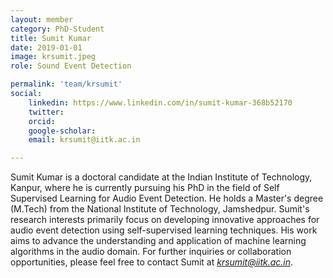 ```yaml
---
layout: member
category: PhD-Student
title: Sumit Kumar
date: 2019-01-01
image: krsumit.jpeg
role: Sound Event Detection

permalink: 'team/krsumit'
social:
    linkedin: https://www.linkedin.com/in/sumit-kumar-368b52170
    twitter:
    orcid: 
    google-scholar: 
    email: krsumit@iitk.ac.in

---
```


Sumit Kumar is a doctoral candidate at the Indian Institute of Technology, Kanpur, where he is currently pursuing his PhD in the field of Self Supervised Learning for Audio Event Detection. He holds a Master's degree (M.Tech) from the National Institute of Technology, Jamshedpur. Sumit's research interests primarily focus on developing innovative approaches for audio event detection using self-supervised learning techniques. His work aims to advance the understanding and application of machine learning algorithms in the audio domain. For further inquiries or collaboration opportunities, please feel free to contact Sumit at *krsumit@iitk.ac.in*.